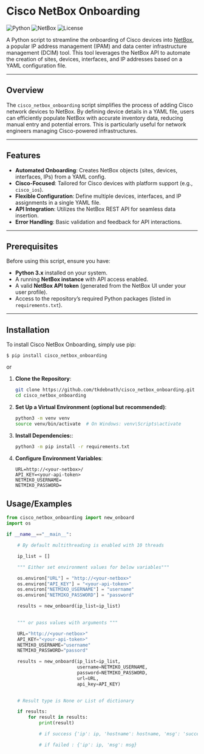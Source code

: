 # Cisco NetBox Onboarding

![Python](https://img.shields.io/badge/Python-3.x-blue.svg)
![NetBox](https://img.shields.io/badge/NetBox-API-green.svg)
![License](https://img.shields.io/badge/License-GNU-yellow.svg)

A Python script to streamline the onboarding of Cisco devices into [NetBox](https://netbox.dev/), a popular IP address management (IPAM) and data center infrastructure management (DCIM) tool. This tool leverages the NetBox API to automate the creation of sites, devices, interfaces, and IP addresses based on a YAML configuration file.

---

## Overview

The `cisco_netbox_onboarding` script simplifies the process of adding Cisco network devices to NetBox. By defining device details in a YAML file, users can efficiently populate NetBox with accurate inventory data, reducing manual entry and potential errors. This is particularly useful for network engineers managing Cisco-powered infrastructures.

---

## Features

- **Automated Onboarding**: Creates NetBox objects (sites, devices, interfaces, IPs) from a YAML config.
- **Cisco-Focused**: Tailored for Cisco devices with platform support (e.g., `cisco_ios`).
- **Flexible Configuration**: Define multiple devices, interfaces, and IP assignments in a single YAML file.
- **API Integration**: Utilizes the NetBox REST API for seamless data insertion.
- **Error Handling**: Basic validation and feedback for API interactions.

---

## Prerequisites

Before using this script, ensure you have:

- **Python 3.x** installed on your system.
- A running **NetBox instance** with API access enabled.
- A valid **NetBox API token** (generated from the NetBox UI under your user profile).
- Access to the repository’s required Python packages (listed in `requirements.txt`).

---

## Installation

To install Cisco NetBox Onboarding, simply use pip:

```
$ pip install cisco_netbox_onboarding
```

or

1. **Clone the Repository**:
   ```bash
   git clone https://github.com/tkdebnath/cisco_netbox_onboarding.git
   cd cisco_netbox_onboarding
   ```

2. **Set Up a Virtual Environment (optional but recommended)**:
   ```bash
   python3 -m venv venv
   source venv/bin/activate  # On Windows: venv\Scripts\activate
   ```

3. **Install Dependencies:**:
   ```bash
   python3 -m pip install -r requirements.txt
   ```

4. **Configure Environment Variables**:
   ```plaintext
   URL=http://<your-netbox>/
   API_KEY=<your-api-token>
   NETMIKO_USERNAME=
   NETMIKO_PASSWORD=
   ```



## Usage/Examples

```python
from cisco_netbox_onboarding import new_onboard
import os

if __name__=="__main__":

    # By default multithreading is enabled with 10 threads 

    ip_list = []

    """ Either set environment values for below variables"""

    os.environ["URL"] = "http://<your-netbox>"
    os.environ["API_KEY"] = "<your-api-token>"
    os.environ["NETMIKO_USERNAME"] = "username"
    os.environ["NETMIKO_PASSWORD"] = "password"

    results = new_onboard(ip_list=ip_list)

    
    """ or pass values with arguments """

    URL="http://<your-netbox>"
    API_KEY="<your-api-token>"
    NETMIKO_USERNAME="username"
    NETMIKO_PASSWORD="passord"

    results = new_onboard(ip_list=ip_list,
                          username=NETMIKO_USERNAME,
                          password=NETMIKO_PASSWORD,
                          url=URL,
                          api_key=API_KEY)
    

    # Result type is None or List of dictionary

    if results:
        for result in results:
            print(result)

            # if success {'ip': ip, 'hostname': hostname, 'msg': 'success'}

            # if failed : {'ip': ip, 'msg': msg}
```
